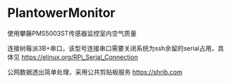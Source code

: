 # PlantowerMonitor

使用攀藤PMS5003ST传感器监控室内空气质量

连接树莓派3B+串口，该型号连接串口需要关闭系统为ssh余留的serial占用，具体见
https://elinux.org/RPi_Serial_Connection

公网数据透出简单处理，采用公共剪贴板服务
https://shrib.com